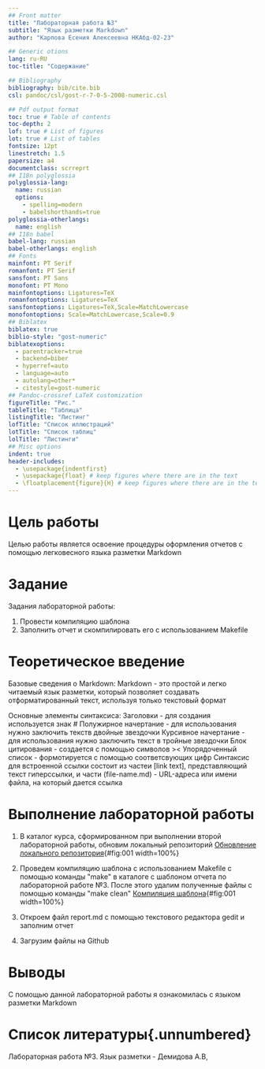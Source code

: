 ```yaml
---
## Front matter
title: "Лабораторная работа №3"
subtitle: "Язык разметки Markdown"
author: "Карпова Есения Алексеевна НКАбд-02-23"

## Generic otions
lang: ru-RU
toc-title: "Содержание"

## Bibliography
bibliography: bib/cite.bib
csl: pandoc/csl/gost-r-7-0-5-2008-numeric.csl

## Pdf output format
toc: true # Table of contents
toc-depth: 2
lof: true # List of figures
lot: true # List of tables
fontsize: 12pt
linestretch: 1.5
papersize: a4
documentclass: scrreprt
## I18n polyglossia
polyglossia-lang:
  name: russian
  options:
	- spelling=modern
	- babelshorthands=true
polyglossia-otherlangs:
  name: english
## I18n babel
babel-lang: russian
babel-otherlangs: english
## Fonts
mainfont: PT Serif
romanfont: PT Serif
sansfont: PT Sans
monofont: PT Mono
mainfontoptions: Ligatures=TeX
romanfontoptions: Ligatures=TeX
sansfontoptions: Ligatures=TeX,Scale=MatchLowercase
monofontoptions: Scale=MatchLowercase,Scale=0.9
## Biblatex
biblatex: true
biblio-style: "gost-numeric"
biblatexoptions:
  - parentracker=true
  - backend=biber
  - hyperref=auto
  - language=auto
  - autolang=other*
  - citestyle=gost-numeric
## Pandoc-crossref LaTeX customization
figureTitle: "Рис."
tableTitle: "Таблица"
listingTitle: "Листинг"
lofTitle: "Список иллюстраций"
lotTitle: "Список таблиц"
lolTitle: "Листинги"
## Misc options
indent: true
header-includes:
  - \usepackage{indentfirst}
  - \usepackage{float} # keep figures where there are in the text
  - \floatplacement{figure}{H} # keep figures where there are in the text
---
```


# Цель работы

Целью работы является освоение процедуры оформления отчетов с помощью легковесного языка разметки Markdown

# Задание

Задания лабораторной работы:
1. Провести компиляцию шаблона
2. Заполнить отчет и скомпилировать его с использованием Makefile

# Теоретическое введение

Базовые сведения о Markdown:
Markdown - это простой и легко читаемый язык разметки, который позволяет создавать отформатированный текст, используя только текстовый формат

Основные элементы синтаксиса:
Заголовки - для создания используется знак #
Полужирное начертание - для использования нужно заключить текств  двойные звездочки
Курсивное начертание - для использования нужно заключить текст в тройные звездочки
Блок цитирования - создается с помощью символов ><
Упорядоченный список - формотируется с помощью соответсвующих цифр
Синтаксис для встроенной ссылки состоит из частеи [link text], представляющий текст гиперссылки, и части (file-name.md) - URL-адреса или имени файла, на который дается ссылка

# Выполнение лабораторной работы

1. В каталог курса, сформированном при выполнении второй лабораторной работы, обновим локальный репозиторий
[Обновление локального репозитория](image/1.jpg){#fig:001 width=100%}

2. Проведем компиляцию шаблона с использованием Makefile с помощью команды "make" в каталоге с шаблоном отчета по лабораторной работе №3. После этого удалим полученные файлы с помощью команды "make clean"
[Компиляция шаблона](image/2.jpg){#fig:001 width=100%}

3. Откроем файл report.md с помощью текстового редактора gedit и заполним отчет
4. Загрузим файлы на Github 

# Выводы

С помощью данной лабораторной работы я ознакомилась с языком разметки Markdown

# Список литературы{.unnumbered}

Лабораторная работа №3. Язык разметки - Демидова А.В,


